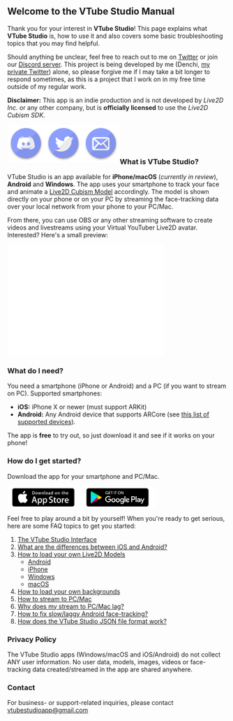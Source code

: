 ## Welcome to the VTube Studio Manual

Thank you for your interest in **VTube Studio**! This page explains what **VTube Studio** is, how to use it and also covers some basic troubleshooting topics that you may find helpful.

Should anything be unclear, feel free to reach out to me on [Twitter](https://www.google.com) or join our [Discord server](https://google.com). This project is being developed by me (Denchi, [my private Twitter](https://twitter.com/DenchiSoft)) alone, so please forgive me if I may take a bit longer to respond sometimes, as this is a project that I work on in my free time outside of my regular work.

__Disclaimer:__ This app is an indie production and is not developed by _Live2D Inc._ or any other company, but is **officially licensed** to use the _Live2D Cubism SDK_. 

<a href="url"><img src="/images/icons/discord.png" align="left" width="86" ></a> <a href="url"><img src="/images/icons/twitter.png" align="left" width="86" ></a> <a href="url"><img src="/images/icons/mail.png" align="left" width="86" ></a>
<br />
<br />
<br />

### What is VTube Studio?

VTube Studio is an app available for **iPhone/macOS** (*currently in review*), **Android** and **Windows**. The app uses your smartphone to track your face and animate a [Live2D Cubism Model](https://www.live2d.com/en/) accordingly. The model is shown directly on your phone or on your PC by streaming the face-tracking data over your local network from your phone to your PC/Mac.

From there, you can use OBS or any other streaming software to create videos and livestreams using your Virtual YouTuber Live2D avatar. Interested? Here's a small preview:

<iframe width="360" height="252" src="//www.youtube.com/embed/pg6A4srAXyA" frameborder="0" allowfullscreen="allowfullscreen">&nbsp;</iframe>

<br />

### What do I need?

You need a smartphone (iPhone or Android) and a PC (if you want to stream on PC). Supported smartphones:

- **iOS:** iPhone X or newer (must support ARKit)
- **Android:** Any Android device that supports ARCore (see [this list of supported devices](https://developers.google.com/ar/discover/supported-devices)).

The app is **free** to try out, so just download it and see if it works on your phone!

### How do I get started?

Download the app for your smartphone and PC/Mac. 


<a href="url"><img src="/images/platform_logos/download_iphone.png" align="left" width="170" ></a> <a href="url"><img src="/images/platform_logos/download_android.png" align="left" width="170" ></a>

<br /> <br /> <br />

Feel free to play around a bit by yourself! When you're ready to get serious, here are some FAQ topics to get you started:

1. [The VTube Studio Interface](docs/faq.md#interface)
2. [What are the differences between iOS and Android?](docs/platform_differences.md)
3. [How to load your own Live2D Models](docs/models.md)
   * [Android](docs/models.md#android)
   * [iPhone](docs/models.md#iphone)
   * [Windows](docs/models.md#windows)
   * [macOS](docs/models.md#macos)
4. [How to load your own backgrounds](docs/backgrounds.md)
5. [How to stream to PC/Mac](docs/stream.md)
6. [Why does my stream to PC/Mac lag?](docs/stream_issues.md)
7. [How to fix slow/laggy Android face-tracking?](docs/android_issues.md)
8. [How does the VTube Studio JSON file format work?](docs/vts_json.md)

### Privacy Policy

The VTube Studio apps (Windows/macOS and iOS/Android) do not collect ANY user information. No user data, models, images, videos or face-tracking data created/streamed in the app are shared anywhere.

### Contact

For business- or support-related inquiries, please contact [vtubestudioapp@gmail.com](mailto:vtubestudioapp@gmail.com)

